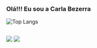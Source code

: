 ### Olá!!! Eu sou a Carla Bezerra

![Top Langs](https://github-readme-stats.vercel.app/api/top-langs/?username=anuraghazra&hide_progress=true)
  
  ##
  
  <div> 
  <a href = "mailto:carlafbelfort@gmail.com"><img src="https://img.shields.io/badge/-Gmail-%23333?style=for-the-badge&logo=gmail&logoColor=white" target="_blank"></a>
  <a href="https://www.linkedin.com/in/carlabezerra/" target="_blank"><img src="https://img.shields.io/badge/-LinkedIn-%230077B5?style=for-the-badge&logo=linkedin&logoColor=white" target="_blank"></a> 
 
</div>
